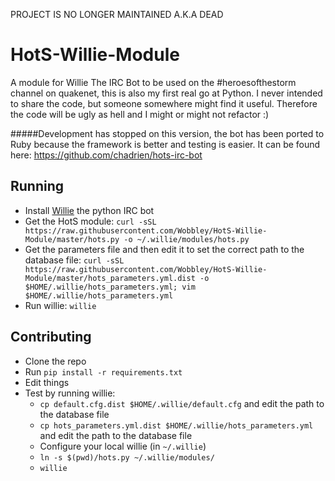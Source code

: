 PROJECT IS NO LONGER MAINTAINED A.K.A DEAD

HotS-Willie-Module
==================

A module for Willie The IRC Bot to be used on the #heroesofthestorm channel on quakenet, this is also my first real go at Python. I never intended to share the code, but someone somewhere might find it useful. Therefore the code will be ugly as hell and I might or might not refactor :)

#####Development has stopped on this version, the bot has been ported to Ruby because the framework is better and testing is easier. It can be found here: https://github.com/chadrien/hots-irc-bot

## Running

* Install [Willie](http://willie.dftba.net/) the python IRC bot
* Get the HotS module: `curl -sSL https://raw.githubusercontent.com/Wobbley/HotS-Willie-Module/master/hots.py -o ~/.willie/modules/hots.py`
* Get the parameters file and then edit it to set the correct path to the database file:  `curl -sSL https://raw.githubusercontent.com/Wobbley/HotS-Willie-Module/master/hots_parameters.yml.dist -o $HOME/.willie/hots_parameters.yml; vim $HOME/.willie/hots_parameters.yml`
* Run willie: `willie`

## Contributing

* Clone the repo
* Run `pip install -r requirements.txt`
* Edit things
* Test by running willie:
  * `cp default.cfg.dist $HOME/.willie/default.cfg` and edit the path to the database file
  * `cp hots_parameters.yml.dist $HOME/.willie/hots_parameters.yml` and edit the path to the database file 
  * Configure your local willie (in `~/.willie`)
  * `ln -s $(pwd)/hots.py ~/.willie/modules/`
  * `willie`
